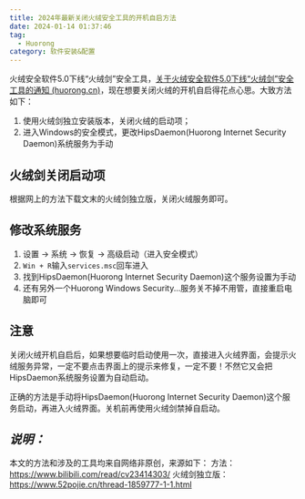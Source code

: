 ```yaml
---
title: 2024年最新关闭火绒安全工具的开机自启方法
date: 2024-01-14 01:37:46
tag:
  - Huorong
category: 软件安装&配置
---
```


火绒安全软件5.0下线“火绒剑”安全工具，[关于火绒安全软件5.0下线“火绒剑”安全工具的通知 (huorong.cn)](https://www.huorong.cn/info/17005357611095.html)，现在想要关闭火绒的开机自启得花点心思。大致方法如下：

<!-- more -->

1. 使用火绒剑独立安装版本，关闭火绒的启动项；
2. 进入Windows的安全模式，更改HipsDaemon(Huorong Internet Security Daemon)系统服务为手动

## 火绒剑关闭启动项
根据网上的方法下载文末的火绒剑独立版，关闭火绒服务即可。

## 修改系统服务
1. 设置 -> 系统 -> 恢复 -> 高级启动（进入安全模式）
2. `Win + R`输入`services.msc`回车进入
3. 找到HipsDaemon(Huorong Internet Security Daemon)这个服务设置为手动
4. 还有另外一个Huorong Windows Security...服务关不掉不用管，直接重启电脑即可

## 注意
关闭火绒开机自启后，如果想要临时启动使用一次，直接进入火绒界面，会提示火绒服务异常，一定不要点击界面上的提示来修复，一定不要！不然它又会把HipsDaemon系统服务设置为自动启动。

正确的方法是手动将HipsDaemon(Huorong Internet Security Daemon)这个服务启动，再进入火绒界面。关机前再使用火绒剑禁掉自启动。

## *说明：*

本文的方法和涉及的工具均来自网络非原创，来源如下：
方法：https://www.bilibili.com/read/cv23414303/
火绒剑独立版：https://www.52pojie.cn/thread-1859777-1-1.html
